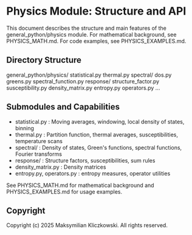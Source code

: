 # Physics Module: Structure and API

This document describes the structure and main features of the general_python/physics module. For mathematical background, see PHYSICS_MATH.md. For code examples, see PHYSICS_EXAMPLES.md.

## Directory Structure

general_python/physics/
    statistical.py
    thermal.py
    spectral/
        dos.py
        greens.py
        spectral_function.py
    response/
        structure_factor.py
        susceptibility.py
    density_matrix.py
    entropy.py
    operators.py
    ...

## Submodules and Capabilities

- statistical.py            : Moving averages, windowing, local density of states, binning
- thermal.py                : Partition function, thermal averages, susceptibilities, temperature scans
- spectral/                 : Density of states, Green's functions, spectral functions, Fourier transforms
- response/                 : Structure factors, susceptibilities, sum rules
- density_matrix.py         : Density matrices
- entropy.py, operators.py  : entropy measures, operator utilities

See PHYSICS_MATH.md for mathematical background and PHYSICS_EXAMPLES.md for usage examples.

## Copyright

Copyright (c) 2025 Maksymilian Kliczkowski. All rights reserved.
